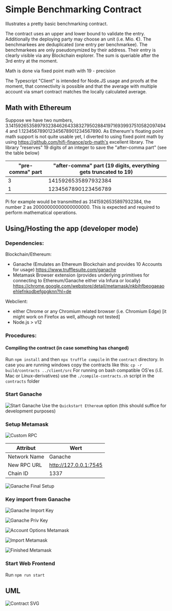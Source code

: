 # Simple Benchmarking Contract
Illustrates a pretty basic benchmarking contract.


The contract uses an upper and lower bound to validate the entry. Additionally the deploying party may choose an unit (i.e. Mio. €).
The benchmarkees are deduplicated (one entry per benchmarkee).
The benchmarkees are only pseudonymized by their address. Their entry is clearly visible via any Blockchain explorer.
The sum is queriable after the 3rd entry at the moment.

Math is done via fixed point math with 19 - precision

The Typescript "Client" is intended for Node.JS usage and proofs at the moment, that connectivity is possible and that the average with multiple account via smart contract matches the locally calculated average.

## Math with Ethereum
Suppose we have two numbers,
3.141592653589793238462643383279502884197169399375105820974944
and 1.123456789012345678901234567890.
As Ethereum's floating point math support is not quite usable yet, I diverted to using fixed point math by using https://github.com/hifi-finance/prb-math's excellent library.
The library "reserves" 19 digits of an integer to save the "after-comma part" (see the table below)

| "pre-comma" part | "after-comma" part  (19 digits, everything gets truncated to 19) |
|------------------|------------------------------------------------------------------|
| 3                | 1415926535897932384                                              |
| 1                | 1234567890123456789                                              |

Pi for example would be transmitted as 31415926535897932384, the number 2 as 20000000000000000000. 
This is expected and required to perform mathematical operations.

## Using/Hosting the app (developer mode)

### Dependencies:
Blockchain/Ethereum:
- Ganache (Emulates an Ethereum Blockchain and provides 10 Accounts for usage) https://www.trufflesuite.com/ganache
- Metamask Browser extension (provides underlying primitives for connecting to Ethereum/Ganache either via Infura or locally) https://chrome.google.com/webstore/detail/metamask/nkbihfbeogaeaoehlefnkodbefgpgknn?hl=de

Webclient:
- either Chrome or any Chromium related browser (i.e. Chromium Edge) [it might work on Firefox as well, although not tested]
- Node.js > v12

### Procedures:
#### Compiling the contract (in case something has changed)
Run `npm install` and then `npx truffle compile` in the `contract` directory.
In case you are running windows copy the contracts like this: `cp -r build/contracts ../client/src`
For running on bash compatible OS'es (i.E. Mac or Linux-derivatives) use the `./compile-contracts.sh` script in the `contracts` folder

### Start Ganache 
![Start Ganache](./images/start-ganache.png)
Use the `Quickstart Ethereum` option (this should suffice for development purposes)

### Setup Metamask
![Custom RPC](./images/custom-rpc.png)

| Attribut     | Wert                  |
|--------------|-----------------------|
| Network Name | Ganache               |
| New RPC URL  | http://127.0.0.1:7545 |
| Chain ID     | 1337                  |


![Ganache Final Setup](./images/final-setup-ganache.png)

### Key import from Ganache
![Ganache Import Key](./images/import-key-ganache.png)

![Ganache Priv Key](./images/priv-key-ganache.png)

![Account Options Metamask](./images/account-options-metamask.png)

![Import Metamask](./images/import-metamask.png)

![Finished Metamask](./images/finished-metamask.png)

### Start Web Frontend
Run `npm run start`

## UML 
![Contract SVG](./contract/uml.svg)